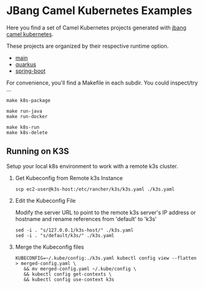 # JBang Camel Kubernetes Examples

Here you find a set of Camel Kubernetes projects generated with [jbang camel kubernetes](https://camel.apache.org/manual/camel-jbang-kubernetes.html).

These projects are organized by their respective runtime option.

* [main](./camel-main)
* [quarkus](./quarkus)
* [spring-boot](./spring-boot)

For convenience, you'll find a Makefile in each subdir. You could inspect/try ...

```
make k8s-package

make run-java
make run-docker

make k8s-run
make k8s-delete
```

## Running on K3S

Setup your local k8s environment to work with a remote k3s cluster.

1. Get Kubeconfig from Remote k3s Instance

    ```
    scp ec2-user@k3s-host:/etc/rancher/k3s/k3s.yaml ./k3s.yaml
    ```

2. Edit the Kubeconfig File

   Modify the server URL to point to the remote k3s server's IP address or hostname and rename references 
   from 'default' to 'k3s'

   ```
   sed -i . "s/127.0.0.1/k3s-host/" ./k3s.yaml
   sed -i . "s/default/k3s/" ./k3s.yaml
   ```

3. Merge the Kubeconfig files

   ```
   KUBECONFIG=~/.kube/config:./k3s.yaml kubectl config view --flatten > merged-config.yaml \
      && mv merged-config.yaml ~/.kube/config \
      && kubectl config get-contexts \
      && kubectl config use-context k3s
   ```
